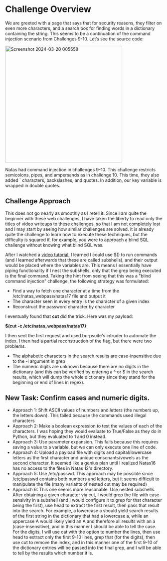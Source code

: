 # Challenge Overview

We are greeted with a page that says that for security reasons, they filter on even more characters, and a search box for finding words in a dictionary containing the string. This seems to be a continuation of the command injection scenario from Challenges 9-10. Let’s see the source code:

<img width="375" alt="Screenshot 2024-03-20 005558" src="https://github.com/Leonard514/CTF-Writeups/assets/92343899/1a00adf4-b8ba-4beb-970b-5fbda95f9d18">

Natas had command injection in challenges 9-10. This challenge restricts semicolons, pipes, and ampersands as in challenge 10. This time, they also added ` characters, backslashes, and quotes. In addition, our key variable is wrapped in double quotes.


## Challenge Approach

This does not go nearly as smoothly as I retell it. Since I am quite the beginner with these web challenges, I have taken the liberty to read only the titles of video writeups to these challenges, so that I am not completely lost and I may start by seeing how similar challenges are solved. It is already quite the challenge to learn how to execute these techniques, but the difficulty is squared if, for example, you were to approach a blind SQL challenge without knowing what blind SQL was.


After I watched a [video tutorial](https://www.youtube.com/watch?v=TrWw6vrOuLI), I learned I could use $() to run commands (and I learned afterwards that these are called subshells), and their output would be placed where the variables are. This means I essentially have piping functionality if I nest the subshells, only that the grep being executed is the final command. Taking the hint from seeing that this was a "blind command injection" challenge, the following strategy was formulated:

- Find a way to fetch one character at a time from the /etc/natas_webpass/natas17 file and output it
- The character seen in every entry is the character of a given index
- Reconstruct the password character by character

I eventually found that **cut** did the trick. Here was my payload:

**$(cut -c <index> /etc/natas_webpass/natas17)**

I then sent the first request and used burpsuite's intruder to automate the index. I then had a partial reconstruction of the flag, but there were two problems.
- The alphabetic characters in the search results are case-insensitive due to the -i argument in grep
- The numeric digits are unknown because there are no digits in the dictionary (and this can be verified by entering a ^ or $ in the search results, which will dump the whole dictionary since they stand for the beginning or end of lines in regex).

## New Task: Confirm cases and numeric digits.

- Approach 1: Shift ASCII values of numbers and letters (the numbers up, the letters down). This failed because the commands used illegal characters
- Approach 2: Make a boolean expression to test the values of each of the characters. I was hoping they would evaluate to True/False as they do in Python, but they evaluated to 1 and 0 instead.
- Approach 3: Use parameter expansion. This fails because this requires saving a value to a variable, but we can only execute one line of code.
- Approach 4: Upload a payload file with digits and capital/lowercase letters as the first character and unique consonants/vowels as the second character. It seemed like a genius plan until I realized Natas16 has no access to the files in Natas 12's directory.
- Approach 5: Use /etc/passwd. This approach may be possible since /etc/passwd contains both numbers and letters, but it seems difficult to manipulate the file (many variants of nested cut may be required)
- Approach 6: This one seems more reasonable. Use nested subshells. After obtaining a given character via cut, I would grep the file with case-sensivity in a subshell (and I would configure it to grep for that character being the first), use head to extract the first result, then pass that result into the search. For example, a lowercase a should yield search results of the first string in the dictionary that had a lowercase a, while an uppercase A would likely yield an A and therefore all results with an a (case-insensitive), and in this manner I should be able to tell the case. For the digits, I will use cat with the option to number the lines, then use head to extract only the first 9-10 lines, grep that (for the digits), then use cut to remove the index, and in this manner one of the first 9-10 of the dictionary entries will be passed into the final grep, and I will be able to tell by the results which number it is.
